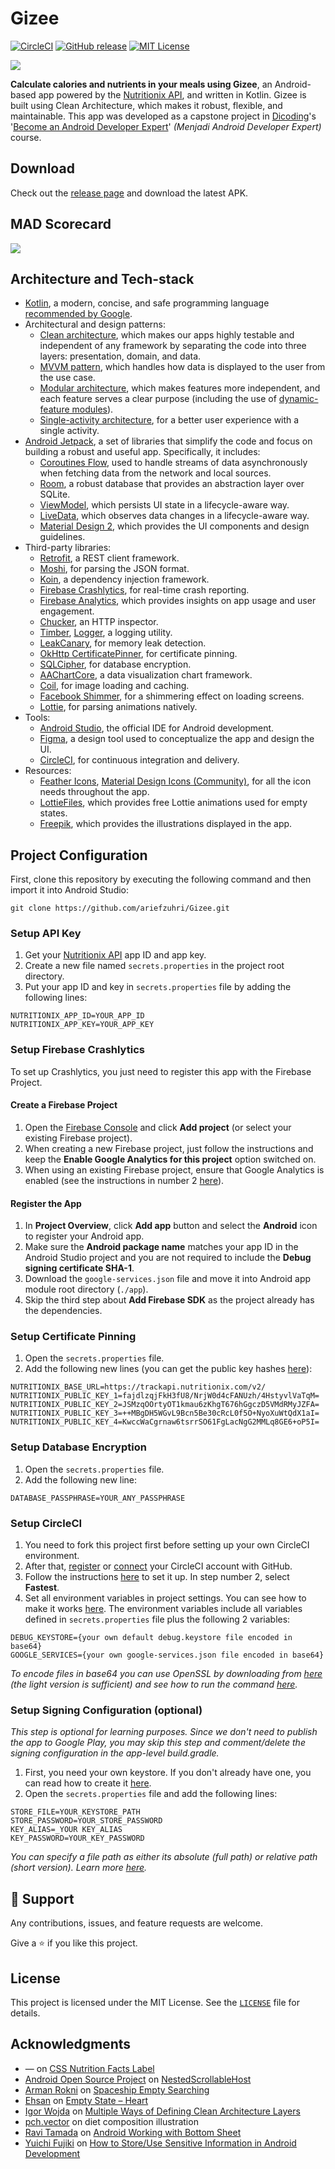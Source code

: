 # Gizee

[![CircleCI][build-shield]][build-url]
[![GitHub release][release-shield]][release-url]
[![MIT License][license-shield]][license-url]

<img src="https://i.imgur.com/TySh7fD.png" />

**Calculate calories and nutrients in your meals using Gizee**, an Android-based app powered by the [Nutritionix API](https://developer.nutritionix.com/), and written in Kotlin. Gizee is built using Clean Architecture, which makes it robust, flexible, and maintainable. This app was developed as a capstone project in [Dicoding](https://www.dicoding.com)'s '[Become an Android Developer Expert](https://www.dicoding.com/academies/165)' *(Menjadi Android Developer Expert)* course.

## Download
Check out the [release page](https://github.com/ariefzuhri/Gizee/releases) and download the latest APK.

## MAD Scorecard
<img src="https://i.imgur.com/ma8dpGx.png" />

## Architecture and Tech-stack
- [Kotlin](https://developer.android.com/kotlin), a modern, concise, and safe programming language [recommended by Google](https://developer.android.com/kotlin/first).
- Architectural and design patterns:
  - [Clean architecture](https://blog.cleancoder.com/uncle-bob/2012/08/13/the-clean-architecture.html), which makes our apps highly testable and independent of any framework by separating the code into three layers: presentation, domain, and data.
  - [MVVM pattern](https://developer.android.com/jetpack/guide#recommended-app-arch), which handles how data is displayed to the user from the use case.
  - [Modular architecture](https://developer.android.com/topic/modularization), which makes features more independent, and each feature serves a clear purpose (including the use of [dynamic-feature modules](https://developer.android.com/guide/playcore/feature-delivery)).
  - [Single-activity architecture](https://www.youtube.com/watch?v=2k8x8V77CrU), for a better user experience with a single activity.
- [Android Jetpack](https://developer.android.com/jetpack), a set of libraries that simplify the code and focus on building a robust and useful app. Specifically, it includes:
  - [Coroutines Flow](https://developer.android.com/kotlin/flow), used to handle streams of data asynchronously when fetching data from the network and local sources.
  - [Room](https://developer.android.com/topic/libraries/architecture/room), a robust database that provides an abstraction layer over SQLite.
  - [ViewModel](https://developer.android.com/topic/libraries/architecture/viewmodel), which persists UI state in a lifecycle-aware way.
  - [LiveData](https://developer.android.com/topic/libraries/architecture/livedata), which observes data changes in a lifecycle-aware way.
  - [Material Design 2](https://m2.material.io/develop/android), which provides the UI components and design guidelines.
- Third-party libraries:
  - [Retrofit](https://github.com/square/retrofit), a REST client framework.
  - [Moshi](https://github.com/square/moshi), for parsing the JSON format.
  - [Koin](https://github.com/InsertKoinIO/koin), a dependency injection framework.
  - [Firebase Crashlytics](https://firebase.google.com/docs/crashlytics), for real-time crash reporting.
  - [Firebase Analytics](https://firebase.google.com/docs/analytics), which provides insights on app usage and user engagement.
  - [Chucker](https://github.com/ChuckerTeam/chucker), an HTTP inspector.
  - [Timber](https://github.com/JakeWharton/timber), [Logger](https://github.com/orhanobut/logger), a logging utility.
  - [LeakCanary](https://github.com/square/leakcanary), for memory leak detection.
  - [OkHttp CertificatePinner](https://square.github.io/okhttp/4.x/okhttp/okhttp3/-certificate-pinner), for certificate pinning.
  - [SQLCipher](https://github.com/sqlcipher/android-database-sqlcipher), for database encryption.
  - [AAChartCore](https://github.com/AAChartModel/AAChartCore-Kotlin), a data visualization chart framework.
  - [Coil](https://github.com/coil-kt/coil), for image loading and caching.
  - [Facebook Shimmer](https://github.com/facebook/shimmer-android), for a shimmering effect on loading screens.
  - [Lottie](https://github.com/airbnb/lottie-android), for parsing animations natively.
- Tools:
  - [Android Studio](https://developer.android.com/studio), the official IDE for Android development.
  - [Figma](https://www.figma.com), a design tool used to conceptualize the app and design the UI.
  - [CircleCI](https://circleci.com), for continuous integration and delivery.
- Resources:
  - [Feather Icons](https://www.figma.com/community/plugin/744047966581015514/Feather-Icons), [Material Design Icons (Community)](https://www.figma.com/community/plugin/775671607185029020/Material-Design-Icons-(Community)), for all the icon needs throughout the app.
  - [LottieFiles](https://lottiefiles.com), which provides free Lottie animations used for empty states.
  - [Freepik](https://www.freepik.com), which provides the illustrations displayed in the app.
  
## Project Configuration
First, clone this repository by executing the following command and then import it into Android Studio:
```
git clone https://github.com/ariefzuhri/Gizee.git
```

### Setup API Key
1. Get your [Nutritionix API](https://developer.nutritionix.com) app ID and app key.
2. Create a new file named `secrets.properties` in the project root directory.
3. Put your app ID and key in `secrets.properties` file by adding the following lines:
```
NUTRITIONIX_APP_ID=YOUR_APP_ID
NUTRITIONIX_APP_KEY=YOUR_APP_KEY
```

### Setup Firebase Crashlytics
To set up Crashlytics, you just need to register this app with the Firebase Project.

#### Create a Firebase Project ####
1. Open the [Firebase Console](https://console.firebase.google.com/) and click **Add project** (or select your existing Firebase project).
2. When creating a new Firebase project, just follow the instructions and keep the **Enable Google Analytics for this project** option switched on.
3. When using an existing Firebase project, ensure that Google Analytics is enabled (see the instructions in number 2 [here](https://firebase.google.com/docs/crashlytics/get-started?platform=android#before-you-begin)).

#### Register the App ####
1. In **Project Overview**, click **Add app** button and select the **Android** icon to register your Android app.
2. Make sure the **Android package name** matches your app ID in the Android Studio project and you are not required to include the **Debug signing certificate SHA-1**.
3. Download the `google-services.json` file and move it into Android app module root directory (`./app`).
4. Skip the third step about **Add Firebase SDK** as the project already has the dependencies.

### Setup Certificate Pinning
1. Open the `secrets.properties` file.
2. Add the following new lines (you can get the public key hashes [here](https://www.ssllabs.com/analyze.html?d=trackapi.nutritionix.com)):
```
NUTRITIONIX_BASE_URL=https://trackapi.nutritionix.com/v2/
NUTRITIONIX_PUBLIC_KEY_1=fajdlzqjFkH3fU8/NrjW0d4cFANUzh/4HstyvlVaTqM=
NUTRITIONIX_PUBLIC_KEY_2=JSMzqOOrtyOT1kmau6zKhgT676hGgczD5VMdRMyJZFA=
NUTRITIONIX_PUBLIC_KEY_3=++MBgDH5WGvL9Bcn5Be30cRcL0f5O+NyoXuWtQdX1aI=
NUTRITIONIX_PUBLIC_KEY_4=KwccWaCgrnaw6tsrrSO61FgLacNgG2MMLq8GE6+oP5I=
```

### Setup Database Encryption
1. Open the `secrets.properties` file.
2. Add the following new line:
```
DATABASE_PASSPHRASE=YOUR_ANY_PASSPHRASE
```

### Setup CircleCI
1. You need to fork this project first before setting up your own CircleCI environment.
2. After that, [register](https://circleci.com/signup) or [connect](https://circleci.com/docs/github-integration/#connect-a-github-account) your CircleCI account with GitHub.
3. Follow the instructions [here](https://circleci.com/docs/getting-started/#connect-code) to set it up. In step number 2, select **Fastest**.
4. Set all environment variables in project settings. You can see how to make it works [here](https://circleci.com/docs/set-environment-variable/#set-an-environment-variable-in-a-project). The environment variables include all variables defined in `secrets.properties` file plus the following 2 variables:
```
DEBUG_KEYSTORE={your own default debug.keystore file encoded in base64}
GOOGLE_SERVICES={your own google-services.json file encoded in base64}
```
*To encode files in base64 you can use OpenSSL by downloading from [here](https://slproweb.com/products/Win32OpenSSL.html) (the light version is sufficient) and see how to run the command [here](https://superuser.com/a/120815).*

### Setup Signing Configuration (optional)
*This step is optional for learning purposes. Since we don't need to publish the app to Google Play, you may skip this step and comment/delete the signing configuration in the app-level build.gradle.*
1. First, you need your own keystore. If you don't already have one, you can read how to create it [here](https://developer.android.com/studio/publish/app-signing#generate-key).
2. Open the `secrets.properties` file and add the following lines:
```
STORE_FILE=YOUR_KEYSTORE_PATH
STORE_PASSWORD=YOUR_STORE_PASSWORD
KEY_ALIAS=_YOUR KEY_ALIAS
KEY_PASSWORD=YOUR_KEY_PASSWORD
```
*You can specify a file path as either its absolute (full path) or relative path (short version). Learn more [here](https://web.archive.org/web/20220918144205/https://networkencyclopedia.com/relative-path).*

## 🤝 Support
Any contributions, issues, and feature requests are welcome.

Give a ⭐️ if you like this project.

## License
This project is licensed under the MIT License. See the [`LICENSE`](https://github.com/ariefzuhri/Gizee/blob/master/LICENSE) file for details.

## Acknowledgments
- — on [CSS Nutrition Facts Label](https://jsfiddle.net/thL6j)
- [Android Open Source Project](https://source.android.com) on [NestedScrollableHost](https://github.com/android/views-widgets-samples/blob/master/ViewPager2/app/src/main/java/androidx/viewpager2/integration/testapp/NestedScrollableHost.kt)
- [Arman Rokni](https://lottiefiles.com/armanrokni) on [Spaceship Empty Searching](https://lottiefiles.com/4011-spaceship-empty-searching)
- [Ehsan](https://lottiefiles.com/ehsan) on [Empty State – Heart](https://lottiefiles.com/46771-empty-state-heart)
- [Igor Wojda](https://medium.com/@igorwojda) on [Multiple Ways of Defining Clean Architecture Layers](https://proandroiddev.com/multiple-ways-of-defining-clean-architecture-layers-bbb70afa5d4a)
- [pch.vector](https://www.freepik.com/pch-vector) on diet composition illustration
- [Ravi Tamada](https://www.androidhive.info/author/admin) on [Android Working with Bottom Sheet](https://www.androidhive.info/2017/12/android-working-with-bottom-sheet)
- [Yuichi Fujiki](https://yfujiki.medium.com) on [How to Store/Use Sensitive Information in Android Development](https://yfujiki.medium.com/how-to-store-use-sensitive-information-in-android-development-bc352892ece7)

[release-shield]: https://img.shields.io/github/v/release/ariefzuhri/gizee?include_prereleases&style=for-the-badge
[release-url]: https://github.com/ariefzuhri/Gizee/releases
[build-shield]: https://img.shields.io/circleci/build/github/ariefzuhri/Gizee?style=for-the-badge
[build-url]: https://circleci.com/gh/ariefzuhri/Gizee
[license-shield]: https://img.shields.io/github/license/ariefzuhri/gizee?style=for-the-badge
[license-url]: https://github.com/ariefzuhri/Gizee/blob/master/LICENSE
